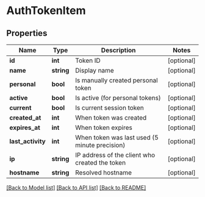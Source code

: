 # AuthTokenItem

## Properties
Name | Type | Description | Notes
------------ | ------------- | ------------- | -------------
**id** | **int** | Token ID | [optional] 
**name** | **string** | Display name | [optional] 
**personal** | **bool** | Is manually created personal token | [optional] 
**active** | **bool** | Is active (for personal tokens) | [optional] 
**current** | **bool** | Is current session token | [optional] 
**created_at** | **int** | When token was created | [optional] 
**expires_at** | **int** | When token expires | [optional] 
**last_activity** | **int** | When token was last used (5 minute precision) | [optional] 
**ip** | **string** | IP address of the client who created the token | [optional] 
**hostname** | **string** | Resolved hostname | [optional] 

[[Back to Model list]](../README.md#documentation-for-models) [[Back to API list]](../README.md#documentation-for-api-endpoints) [[Back to README]](../README.md)


